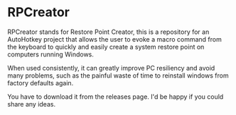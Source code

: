 # RPCreator

RPCreator stands for Restore Point Creator, this is a repository for an AutoHotkey project that allows the user to evoke a macro command from the keyboard to quickly and easily create a system restore point on computers running Windows.

When used consistently, it can greatly improve PC resiliency and avoid many problems, such as the painful waste of time to reinstall windows from factory defaults again.

You have to download it from the releases page. I'd be happy if you could share any ideas.
